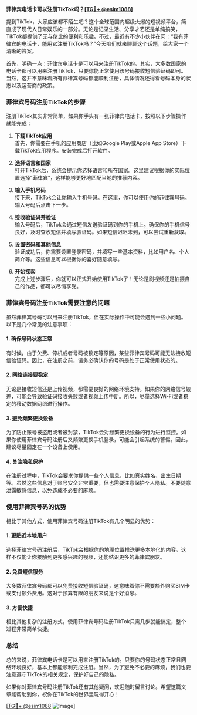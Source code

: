 **菲律宾电话卡可以注册TikTok吗？[[TG💪+ @esim1088](https://t.me/s/esim1088)]**

提到TikTok，大家应该都不陌生吧？这个全球范围内超级火爆的短视频平台，简直成了现代人日常娱乐的一部分。无论是记录生活、分享才艺还是单纯搞笑，TikTok都提供了无与伦比的便利和乐趣。不过，最近有不少小伙伴在问：“我有菲律宾的电话卡，能用它注册TikTok吗？”今天咱们就来聊聊这个话题，给大家一个清晰的答案。

首先，明确一点：菲律宾电话卡是可以用来注册TikTok的。其实，大多数国家的电话卡都可以用来注册TikTok，只要你能正常使用该号码接收短信验证码即可。当然，这并不意味着所有菲律宾号码都能顺利注册，具体情况还得看号码本身的状态以及运营商的政策。

### 菲律宾号码注册TikTok的步骤

注册TikTok其实非常简单，如果你手头有一张菲律宾电话卡，按照以下步骤操作就能完成：

1. **下载TikTok应用**  
   首先，你需要在手机的应用商店（比如Google Play或Apple App Store）下载TikTok应用程序。安装完成后打开软件。

2. **选择语言和国家**  
   打开TikTok后，系统会提示你选择语言和所在国家。这里建议根据你的实际位置选择“菲律宾”，这样能够更好地匹配当地的推荐内容。

3. **输入手机号码**  
   接下来，TikTok会让你输入手机号码。在这里，你可以使用你的菲律宾号码。输入号码后点击下一步。

4. **接收验证码并验证**  
   输入号码后，TikTok会通过短信发送验证码到你的手机上。确保你的手机信号良好，及时查收短信并填写验证码。如果短信迟迟未到，可以尝试重新获取。

5. **设置密码和其他信息**  
   验证成功后，你需要设置登录密码，并填写一些基本资料，比如用户名、个人简介等。这些信息可以根据你的喜好随意填写。

6. **开始探索**  
   完成上述步骤后，你就可以正式开始使用TikTok了！无论是刷视频还是拍摄自己的作品，都可以尽情享受。

### 菲律宾号码注册TikTok需要注意的问题

虽然菲律宾号码可以用来注册TikTok，但在实际操作中可能会遇到一些小问题。以下是几个常见的注意事项：

#### 1. 确保号码状态正常  
有时候，由于欠费、停机或者号码被锁定等原因，某些菲律宾号码可能无法接收短信验证码。因此，在注册之前，请务必确认你的号码是处于正常使用状态的。

#### 2. 网络连接要稳定  
无论是接收短信还是上传视频，都需要良好的网络环境支持。如果你的网络信号较差，可能会导致验证码接收失败或者视频上传中断。所以，尽量选择Wi-Fi或者稳定的移动数据网络进行操作。

#### 3. 避免频繁更换设备  
为了防止账号被盗用或者被封禁，TikTok会对频繁更换设备的行为进行监控。如果你使用菲律宾号码注册后又频繁更换手机登录，可能会引起系统的警惕。因此，建议尽量固定在一个设备上使用。

#### 4. 关注隐私保护  
在注册过程中，TikTok会要求你提供一些个人信息，比如真实姓名、出生日期等。虽然这些信息对于账号安全非常重要，但也需要注意保护个人隐私。不要随意泄露敏感信息，以免造成不必要的麻烦。

### 使用菲律宾号码的优势

相比于其他方式，使用菲律宾号码注册TikTok有几个明显的优势：

#### 1. 更贴近本地用户  
选择菲律宾号码注册后，TikTok会根据你的地理位置推送更多本地化的内容。这样不仅能让你接触到更多感兴趣的视频，还能结识更多的菲律宾朋友。

#### 2. 免费短信服务  
大多数菲律宾号码都可以免费接收短信验证码，这意味着你不需要额外购买SIM卡或支付额外费用。这对于预算有限的朋友来说是个好消息。

#### 3. 方便快捷  
相比其他复杂的注册方式，使用菲律宾号码注册TikTok只需几步就能搞定，整个过程非常简单快捷。

### 总结

总的来说，菲律宾电话卡是可以用来注册TikTok的。只要你的号码状态正常且网络环境良好，基本上都能顺利完成注册。当然，为了避免不必要的麻烦，我们也要注意遵守TikTok的相关规定，保护好自己的隐私。

如果你对菲律宾号码注册TikTok还有其他疑问，欢迎随时留言讨论。希望这篇文章能帮助到你，祝你在TikTok的世界里玩得开心！

[[TG💪+ @esim1088](https://t.me/s/esim1088) ![Image](https://i.postimg.cc/4NQfJmqS/Snipaste-2025-05-13-00-14-12.png)]